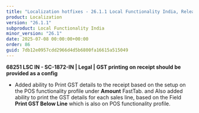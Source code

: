 ```yaml
---
title: "Localization hotfixes - 26.1.1 Local Functionality India, Release date July 8, 2025 - Hotfixes"
product: Localization
version: "26.1.1"
subproduct: Local Functionality India
minor_version: "26.1"
date: 2025-07-08 00:00:00+00:00
order: 86
guid: 7db12e0957cdd2966d4d5b6800fa16615a515049
---
```


<strong>68251 LSC IN - SC-1872-IN | Legal | GST printing on receipt should be provided as a config</strong>
<ul><li>Added ability to Print GST details to the receipt based on the setup on the POS functionality profile under <b>Amount</b> FastTab. and Also added ability to print the GST details for each sales line, based on the Field <b>Print GST Below Line</b> which is also on POS functionality profile.</li></ul>
